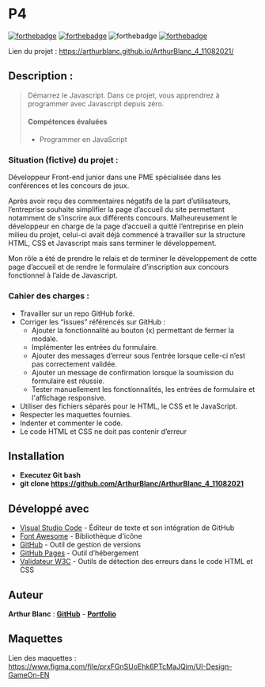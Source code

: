 # P4

[![forthebadge](https://forthebadge.com/images/badges/validated-html5.svg)](https://validator.w3.org/nu/?showsource=yes&showoutline=yes&showimagereport=yes&doc=https%3A%2F%2Farthurblanc.github.io%2FArthurBlanc_4_11082021%2F)
[![forthebadge](https://forthebadge.com/images/badges/uses-css.svg)](https://forthebadge.com)
![forthebadge](https://forthebadge.com/images/badges/uses-js.svg)
[![forthebadge](https://forthebadge.com/images/badges/uses-git.svg)](https://github.com/ArthurBlanc)

Lien du projet : https://arthurblanc.github.io/ArthurBlanc_4_11082021/

## Description :

> Démarrez le Javascript. Dans ce projet, vous apprendrez à programmer avec Javascript depuis zéro.
>
> #### Compétences évaluées
>
> -   Programmer en JavaScript

### Situation (fictive) du projet :

Développeur Front-end junior dans une PME spécialisée dans les conférences et les concours de jeux.

Après avoir reçu des commentaires négatifs de la part d’utilisateurs, l’entreprise souhaite simplifier la page d’accueil du site permettant notamment de s’inscrire aux différents concours. Malheureusement le développeur en charge de la page d’accueil a quitté l’entreprise en plein milieu du projet, celui-ci avait déjà commencé à travailler sur la structure HTML, CSS et Javascript mais sans terminer le développement.

Mon rôle a été de prendre le relais et de terminer le développement de cette page d’accueil et de rendre le formulaire d’inscription aux concours fonctionnel à l’aide de Javascript.

### Cahier des charges :

-   Travailler sur un repo GitHub forké.
-   Corriger les “issues” référencés sur GitHub :
    -   Ajouter la fonctionnalité au bouton (x) permettant de fermer la modale.
    -   Implémenter les entrées du formulaire.
    -   Ajouter des messages d’erreur sous l’entrée lorsque celle-ci n’est pas correctement validée.
    -   Ajouter un message de confirmation lorsque la soumission du formulaire est réussie.
    -   Tester manuellement les fonctionnalités, les entrées de formulaire et l'affichage responsive.
-   Utiliser des fichiers séparés pour le HTML, le CSS et le JavaScript.
-   Respecter les maquettes fournies.
-   Indenter et commenter le code.
-   Le code HTML et CSS ne doit pas contenir d’erreur

## Installation

-   **Executez Git bash**
-   **git clone https://github.com/ArthurBlanc/ArthurBlanc_4_11082021**

## Développé avec

-   [Visual Studio Code](https://code.visualstudio.com/) - Éditeur de texte et son intégration de GitHub
-   [Font Awesome](https://fontawesome.com/) - Bibliothèque d'icône
-   [GitHub](https://github.com/) - Outil de gestion de versions
-   [GitHub Pages](https://pages.github.com/) - Outil d’hébergement
-   [Validateur W3C](https://validator.w3.org/) - Outils de détection des erreurs dans le code HTML et CSS

## Auteur

**Arthur Blanc** : [**GitHub**](https://github.com/ArthurBlanc/) - [**Portfolio**](https://abcoding.fr/)

## Maquettes

Lien des maquettes : https://www.figma.com/file/prxFGnSUoEhk6PTcMaJQim/UI-Design-GameOn-EN

